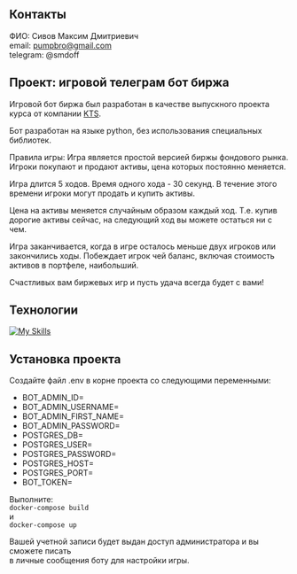 ## Контакты

ФИО: Сивов Максим Дмитриевич \
email: pumpbro@gmail.com \
telegram: @smdoff

## Проект: игровой телеграм бот биржа
Игровой бот биржа был разработан в качестве выпускного проекта курса от компании [KTS](https://kts.tech/).

Бот разработан на языке python, без использования специальных библиотек.

Правила игры: 
Игра является простой версией биржы фондового рынка.
Игроки покупают и продают активы, цена которых постоянно меняется.
 
Игра длится 5 ходов. Время одного хода - 30 секунд. 
В течение этого времени игроки могут продать и купить активы.
 
Цена на активы меняется случайным образом каждый ход. 
Т.е. купив дорогие активы сейчас, на следующий ход вы можете 
остаться ни с чем. 

Игра заканчивается, когда в игре осталось меньше двух игроков 
или закончились ходы. Побеждает игрок чей баланс, 
включая стоимость активов в портфеле, наибольший.

Счастливых вам биржевых игр и пусть удача всегда будет с вами!

## Технологии

[![My Skills](https://skillicons.dev/icons?i=python,postgres,docker&theme=dark)](https://skillicons.dev)

## Установка проекта
Создайте файл .env в корне проекта со следующими переменными:

- BOT_ADMIN_ID=
- BOT_ADMIN_USERNAME=
- BOT_ADMIN_FIRST_NAME=
- BOT_ADMIN_PASSWORD=
- POSTGRES_DB=
- POSTGRES_USER=
- POSTGRES_PASSWORD=
- POSTGRES_HOST=
- POSTGRES_PORT=
- BOT_TOKEN=


Выполните: \
```docker-compose build ``` \
и \
```docker-compose up```

Вашей учетной записи будет выдан доступ администратора и вы сможете писать \
в личные сообщения боту для настройки игры.



